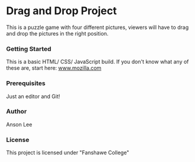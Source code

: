 # Drag and Drop Project

This is a puzzle game with four different pictures, viewers will have to drag and drop the pictures in the right position.

### Getting Started 
This is a basic HTML/ CSS/ JavaScript build. If you don't know what any of these are, start here: www.mozilla.com

### Prerequisites
Just an editor and Git!

### Author
Anson Lee

### License
This project is licensed under "Fanshawe College"
